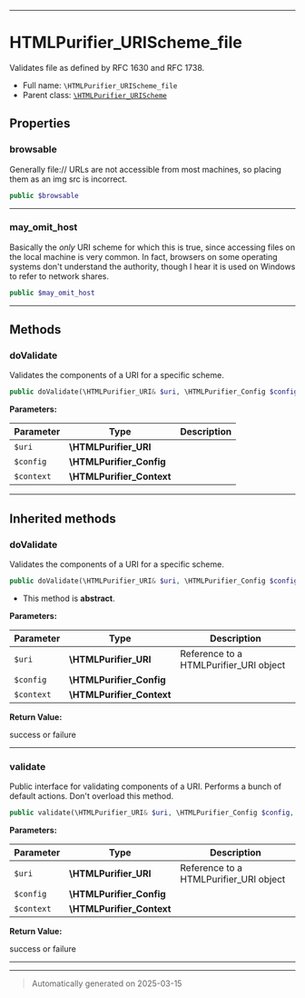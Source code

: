 ***

# HTMLPurifier_URIScheme_file

Validates file as defined by RFC 1630 and RFC 1738.



* Full name: `\HTMLPurifier_URIScheme_file`
* Parent class: [`\HTMLPurifier_URIScheme`](./HTMLPurifier_URIScheme.md)



## Properties


### browsable

Generally file:// URLs are not accessible from most
machines, so placing them as an img src is incorrect.

```php
public $browsable
```






***

### may_omit_host

Basically the *only* URI scheme for which this is true, since
accessing files on the local machine is very common.  In fact,
browsers on some operating systems don't understand the
authority, though I hear it is used on Windows to refer to
network shares.

```php
public $may_omit_host
```






***

## Methods


### doValidate

Validates the components of a URI for a specific scheme.

```php
public doValidate(\HTMLPurifier_URI& $uri, \HTMLPurifier_Config $config, \HTMLPurifier_Context $context): bool
```








**Parameters:**

| Parameter | Type | Description |
|-----------|------|-------------|
| `$uri` | **\HTMLPurifier_URI** |  |
| `$config` | **\HTMLPurifier_Config** |  |
| `$context` | **\HTMLPurifier_Context** |  |





***


## Inherited methods


### doValidate

Validates the components of a URI for a specific scheme.

```php
public doValidate(\HTMLPurifier_URI& $uri, \HTMLPurifier_Config $config, \HTMLPurifier_Context $context): bool
```




* This method is **abstract**.



**Parameters:**

| Parameter | Type | Description |
|-----------|------|-------------|
| `$uri` | **\HTMLPurifier_URI** | Reference to a HTMLPurifier_URI object |
| `$config` | **\HTMLPurifier_Config** |  |
| `$context` | **\HTMLPurifier_Context** |  |


**Return Value:**

success or failure




***

### validate

Public interface for validating components of a URI.  Performs a
bunch of default actions. Don't overload this method.

```php
public validate(\HTMLPurifier_URI& $uri, \HTMLPurifier_Config $config, \HTMLPurifier_Context $context): bool
```








**Parameters:**

| Parameter | Type | Description |
|-----------|------|-------------|
| `$uri` | **\HTMLPurifier_URI** | Reference to a HTMLPurifier_URI object |
| `$config` | **\HTMLPurifier_Config** |  |
| `$context` | **\HTMLPurifier_Context** |  |


**Return Value:**

success or failure




***


***
> Automatically generated on 2025-03-15
